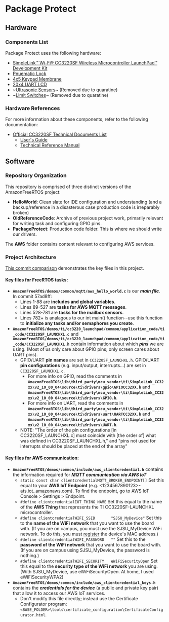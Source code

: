 # Package Protect

## Hardware

### Components List
Package Protect uses the following hardware:
+ [SimpleLink™ Wi-Fi® CC3220SF Wireless Microcontroller LaunchPad™ Development Kit](http://www.ti.com/tool/CC3220SF-LAUNCHXL?jktype=tools_software)
+ [Pnuematic Lock](https://www.amazon.com/dp/B01IB3OIVO/ref=sspa_dk_detail_7?psc=1&pd_rd_i=B01IB3OIVO)
+ [4x5 Keypad Membrane](https://www.amazon.com/gp/product/B07RX9ZBF7/ref=ppx_yo_dt_b_search_asin_title?ie=UTF8&psc=1)
+ [20x4 UART LCD](https://www.amazon.com/gp/product/B0757BFQM2/ref=ppx_yo_dt_b_asin_title_o03_s00?ie=UTF8&psc=1)
+ ~[Ultrasonic Sensors](https://www.amazon.com/gp/product/B01COSN7O6/ref=ppx_yo_dt_b_asin_title_o00_s00?ie=UTF8&psc=1)~ (Removed due to quaratine)
+ ~[Limit Switches](https://www.amazon.com/dp/B07BL33XXT/ref=sspa_dk_detail_0?psc=1&pd_rd_i=B07BL33XXT&pd_rd_w=9nFwj&pf_rd_p=45a72588-80f7-4414-9851-786f6c16d42b&pd_rd_wg=6FgEB&pf_rd_r=DRRCBGBSMXJPN6FY4KQX&pd_rd_r=31581f58-97d5-4a86-9922-5602ede98874&spLa=ZW5jcnlwdGVkUXVhbGlmaWVyPUEzR0FFWEo2VTRFUEYyJmVuY3J5cHRlZElkPUEwNzg0NjQ3VUFRWUhLNjJDVTk5JmVuY3J5cHRlZEFkSWQ9QTA4OTgwNDZFTVVBNjlTWElDVDEmd2lkZ2V0TmFtZT1zcF9kZXRhaWwmYWN0aW9uPWNsaWNrUmVkaXJlY3QmZG9Ob3RMb2dDbGljaz10cnVl)~ (Removed due to quaratine)

### Hardware References
For more information about these components, refer to the following documentation:
+ [Official CC3220SF Technical Documents List](http://www.ti.com/tool/CC3220SF-LAUNCHXL#technicaldocuments)
  + [User's Guide](http://www.ti.com/lit/ug/swru463b/swru463b.pdf)
  + [Technical Reference Manual](http://www.ti.com/lit/ug/swru465/swru465.pdf)

## Software
### Repository Organization
This repository is comprised of three distinct versions of the AmazonFreeRTOS project:

+ **HelloWorld**: Clean slate for IDE configuration and understanding (and a backup/reference in a disasterous case production code is irreparably broken)
+ **OldReferenceCode**: Archive of previous project work, primarily relevant for writing task and configuring GPIO pins.
+ **PackageProtect**: Production code folder. This is where we should write our drivers.

The **AWS** folder contains content relevant to configuring AWS services.

### Project Architecture
[This commit comparison](https://github.com/ZoieM/Package-Protect/compare/2d71048..57ad8ff) demonstrates the key files in this project.

#### Key files for FreeRTOS tasks:
+ **`AmazonFreeRTOS/demos/common/mqtt/aws_hello_world.c`** is our ***main file***. In commit 57ad8ff:
  + Lines 1-88 are **includes and global variables**.
  + Lines 89-527 are **tasks for AWS MQTT messages**.
  + Lines 528-781 are **tasks for the mailbox sensors**.
  + Lines 782+ is analagous to our int main() function--use this function to **initialize any tasks and/or semaphores you create**.
+ **`AmazonFreeRTOS/demos/ti/cc3220_launchpad/common/application_code/ti_code/CC3220SF_LAUNCHXL.c`** and **`AmazonFreeRTOS/demos/ti/cc3220_launchpad/common/application_code/ti_code/CC3220SF_LAUNCHXL.h`** contain information about which ***pins*** we are using. (Most of us only care about GPIO pins; only screen cares about UART pins).
  + GPIO/UART **pin names** are set in `CC3220SF_LAUNCHXL.h`. GPIO/UART **pin configurations** (e.g. input/output, interrupts...) are set in `CC3220SF_LAUNCHXL.c`.
    + For more info on GPIO, read the comments in **`AmazonFreeRTOS\lib\third_party\mcu_vendor\ti\SimpleLink_CC32xx\v2_10_00_04\source\ti\drivers\gpio\GPIOCC32XX.h`** and **`AmazonFreeRTOS\lib\third_party\mcu_vendor\ti\SimpleLink_CC32xx\v2_10_00_04\source\ti\drivers\GPIO.h`**. 
    + For more info on UART, read the comments in **`AmazonFreeRTOS\lib\third_party\mcu_vendor\ti\SimpleLink_CC32xx\v2_10_00_04\source\ti\drivers\uart\UARTCC32XX.h`** and **`AmazonFreeRTOS\lib\third_party\mcu_vendor\ti\SimpleLink_CC32xx\v2_10_00_04\source\ti\drivers\UART.h`**.
  + NOTE:  "The order of the pin configurations [in CC3220SF_LAUNCHXL.c] must coincide with [the order of] what was defined in CC3220SF_LAUNCHXL.h," and "pins not used for interrupts should be placed at the end of the array"

#### Key files for AWS communication: 
+ **`AmazonFreeRTOS/demos/common/include/aws_clientcredential.h`** contains the information required for ***MQTT communication via AWS IoT***
  + `static const char clientcredentialMQTT_BROKER_ENDPOINT[]` Set this equal to your **AWS IoT Endpoint** (e.g. <1234567890123>-ats.iot.<us-east-1>.amazonaws.com). To find the endpoint, go to AWS IoT Console > Settings > Endpoint.
  + `#define clientcredentialIOT_THING_NAME` Set this equal to the name of the **AWS Thing** that represents the TI CC3220SF-LAUNCHXL microcontroller.
  + `#define clientcredentialWIFI_SSID       "SJSU_MyDevice"` Set this to the **name of the WiFi network** that you want to use the board with. (If you are on campus, you must use the SJSU_MyDevice WiFi network. To do this, you must [register](https://one.sjsu.edu/task/all/my-devices-portal) the device's MAC address.)
  + `#define clientcredentialWIFI_PASSWORD   ""` Set this to the **password of the WiFi network** that you want to use the board with. (If you are on campus using SJSU_MyDevice, the password is nothing.)
  + `#define clientcredentialWIFI_SECURITY   eWiFiSecurityOpen`  Set this equal to the **security type of the WiFi network** you are using. (With SJSU_MyDevice, use eWiFiSecurityOpen. At home, I used eWiFiSecurityWPA2)
+ **`AmazonFreeRTOS/demos/common/include/aws_clientcredential_keys.h`** contains the ***credentials for the device*** (a public and private key pair) that allow it to access our AWS IoT services.
  + Don't modify this file directly; instead use the Certificate Configurator program: `<BASE_FOLDER>\tools\certificate_configuration\CertificateConfigurator.html`.
